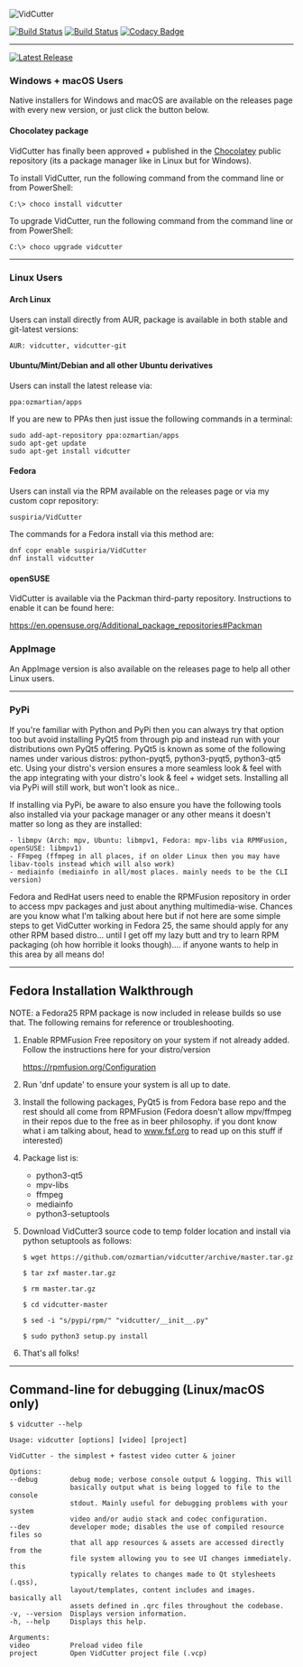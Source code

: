 ![VidCutter](http://vidcutter.ozmartians.com/vidcutter-banner.png)


[![Build Status](https://travis-ci.org/ozmartian/vidcutter.svg)](https://travis-ci.org/ozmartian/vidcutter)
[![Build Status](https://ci.appveyor.com/api/projects/status/jgasythb2vqsxy7v?svg=true)](https://ci.appveyor.com/project/ozmartian/vidcutter)
[![Codacy Badge](https://api.codacy.com/project/badge/Grade/425a00c7c6af446ba87c6152567d9f7e)](https://www.codacy.com/app/ozmartian/vidcutter)

---------

[![Latest Release](http://tvlinker.ozmartians.com/images/button-latest-release.png)](https://github.com/ozmartian/vidcutter/releases/latest)


### Windows + macOS Users

Native installers for Windows and macOS are available on the releases page with every new version, or just click the button below. 

#### Chocolatey package

VidCutter has finally been approved + published in the [Chocolatey](https://chocolatey.org) public repository (its a package manager like in Linux but
for Windows).

  To install VidCutter, run the following command from the command line or from PowerShell:
  ```
  C:\> choco install vidcutter
  ```
  To upgrade VidCutter, run the following command from the command line or from PowerShell:
  ```
  C:\> choco upgrade vidcutter
  ```

***

### Linux Users

#### Arch Linux

Users can install directly from AUR, package is available in both stable and git-latest versions:

    AUR: vidcutter, vidcutter-git

#### Ubuntu/Mint/Debian and all other Ubuntu derivatives 

Users can install the latest release via:

    ppa:ozmartian/apps

If you are new to PPAs then just issue the following commands in a terminal:

    sudo add-apt-repository ppa:ozmartian/apps
    sudo apt-get update
    sudo apt-get install vidcutter

#### Fedora

Users can install via the RPM available on the releases page or via my custom copr repository:

    suspiria/VidCutter
    
The commands for a Fedora install via this method are:

    dnf copr enable suspiria/VidCutter
    dnf install vidcutter

#### openSUSE

VidCutter is available via the Packman third-party repository. Instructions to enable it can be found here:

   https://en.opensuse.org/Additional_package_repositories#Packman

### AppImage

An AppImage version is also available on the releases page to help all other Linux users.

***

### PyPi

If you're familiar with Python and PyPi then you can always try that option too but avoid installing PyQt5 from through pip and instead run with your distributions own PyQt5 offering. PyQt5 is known as some of the following names under various distros: python-pyqt5, python3-pyqt5, python3-qt5 etc. Using your distro's version ensures a more seamless look & feel with the app integrating with your distro's look & feel + widget sets. Installing all via PyPi will still work, but won't look as nice..

If installing via PyPi, be aware to also ensure you have the following tools also installed via your package manager or any other means it doesn't matter so long as they are installed:

    - libmpv (Arch: mpv, Ubuntu: libmpv1, Fedora: mpv-libs via RPMFusion, openSUSE: libmpv1)
    - FFmpeg (ffmpeg in all places, if on older Linux then you may have libav-tools instead which will also work)
    - mediainfo (mediainfo in all/most places. mainly needs to be the CLI version)

Fedora and RedHat users need to enable the RPMFusion repository in order to access mpv packages and just about anything multimedia-wise. Chances are you know what I'm talking about here but if not here are some simple steps to get VidCutter working in Fedora 25, the same should apply for any other RPM based distro... until I get off my lazy butt and try to learn RPM packaging (oh how horrible it looks though).... if anyone wants to help in this area by all means do!

***

## Fedora Installation Walkthrough

NOTE: a Fedora25 RPM package is now included in release builds so use that. The following remains for reference or troubleshooting.

1. Enable RPMFusion Free repository on your system if not already added. Follow the instructions here for your distro/version

    https://rpmfusion.org/Configuration
    
2. Run 'dnf update' to ensure your system is all up to date.  

3. Install the following packages, PyQt5 is from Fedora base repo and the rest should all come from RPMFusion (Fedora doesn't allow mpv/ffmpeg in their repos due to the free as in beer philosophy. if you dont know what i am talking about, head to www.fsf.org to read up on this stuff if interested)

4. Package list is:

    - python3-qt5
    - mpv-libs
    - ffmpeg
    - mediainfo
    - python3-setuptools

5. Download VidCutter3 source code to temp folder location and install via python setuptools as follows:
    ```
    $ wget https://github.com/ozmartian/vidcutter/archive/master.tar.gz
    
    $ tar zxf master.tar.gz
    
    $ rm master.tar.gz
    
    $ cd vidcutter-master
    
    $ sed -i "s/pypi/rpm/" "vidcutter/__init__.py"
    
    $ sudo python3 setup.py install
    ```
6. That's all folks!

***

## Command-line for debugging (Linux/macOS only)
  ```
  $ vidcutter --help

Usage: vidcutter [options] [video] [project]

VidCutter - the simplest + fastest video cutter & joiner

Options:
  --debug        debug mode; verbose console output & logging. This will
                 basically output what is being logged to file to the console
                 stdout. Mainly useful for debugging problems with your system
                 video and/or audio stack and codec configuration.
  --dev          developer mode; disables the use of compiled resource files so
                 that all app resources & assets are accessed directly from the
                 file system allowing you to see UI changes immediately. this
                 typically relates to changes made to Qt stylesheets (.qss),
                 layout/templates, content includes and images. basically all
                 assets defined in .qrc files throughout the codebase.
  -v, --version  Displays version information.
  -h, --help     Displays this help.

Arguments:
  video          Preload video file
  project        Open VidCutter project file (.vcp)
  ```
